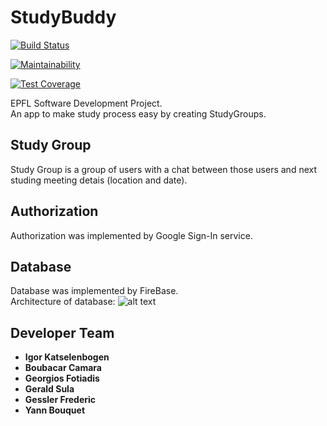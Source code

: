 # StudyBuddy


[![Build Status](https://travis-ci.org/geofot96/StudyBuddy.svg?branch=master)](https://travis-ci.org/geofot96/StudyBuddy)

[![Maintainability](https://api.codeclimate.com/v1/badges/d0aecda544bf21060638/maintainability)](https://codeclimate.com/github/geofot96/StudyBuddy/maintainability)

[![Test Coverage](https://api.codeclimate.com/v1/badges/d0aecda544bf21060638/test_coverage)](https://codeclimate.com/github/geofot96/StudyBuddy/test_coverage)

EPFL Software Development Project. 
<br/> 
An app to make study process easy by creating StudyGroups.

## Study Group
Study Group is a group of users with a chat between those users and next studing 
meeting detais (location and date).

## Authorization
Authorization was implemented by Google Sign-In service.

## Database
Database was implemented by FireBase.
<br/> 
Architecture of database:
![alt text](https://user-images.githubusercontent.com/27146664/46584035-fd49aa00-ca5e-11e8-89bc-fe1539744ac9.png)

## Developer Team

* **Igor Katselenbogen**
* **Boubacar Camara**
* **Georgios Fotiadis**
* **Gerald Sula**
* **Gessler Frederic**
* **Yann Bouquet**
